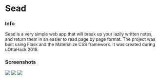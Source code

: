 # Sead


<h3>Info</h3>
Sead is a very simple web app that will break up your lazily written notes, and return them in an easier to read page by page format. The project was built using Flask and the Materialize CSS framework. It was created during uOttaHack 2019.

<h3>Screenshots</h3>
<img src="https://i.imgur.com/4IlRYWR.png">
<img src="https://i.imgur.com/Oo7qC56.png">
<img src="https://i.imgur.com/rHzexel.png">